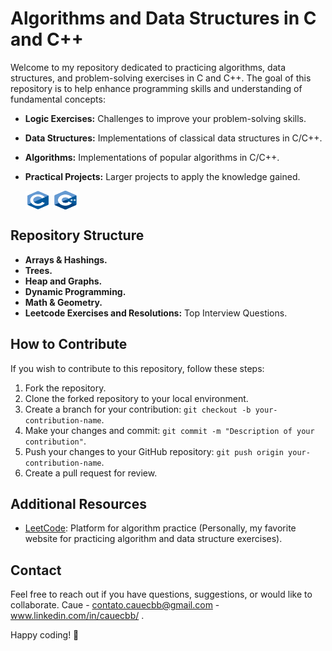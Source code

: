 # Algorithms and Data Structures in C and C++

Welcome to my repository dedicated to practicing algorithms, data structures, and problem-solving exercises in C and C++. The goal of this repository is to help enhance programming skills and understanding of fundamental concepts:

- **Logic Exercises:** Challenges to improve your problem-solving skills.
- **Data Structures:** Implementations of classical data structures in C/C++.
- **Algorithms:** Implementations of popular algorithms in C/C++.
- **Practical Projects:** Larger projects to apply the knowledge gained.

  <img align="center" alt="Caue-flutter" height="30" width="40" src="https://raw.githubusercontent.com/devicons/devicon/master/icons/c/c-original.svg">
  <img align="center" alt="Caue-flutter" height="30" width="40" src="https://raw.githubusercontent.com/devicons/devicon/master/icons/cplusplus/cplusplus-original.svg"

## Repository Structure

- **Arrays & Hashings.**
- **Trees.**
- **Heap and Graphs.**
- **Dynamic Programming.**  
- **Math & Geometry.**
- **Leetcode Exercises and Resolutions:** Top Interview Questions. 

## How to Contribute

If you wish to contribute to this repository, follow these steps:

1. Fork the repository.
2. Clone the forked repository to your local environment.
3. Create a branch for your contribution: `git checkout -b your-contribution-name`.
4. Make your changes and commit: `git commit -m "Description of your contribution"`.
5. Push your changes to your GitHub repository: `git push origin your-contribution-name`.
6. Create a pull request for review.

## Additional Resources

- [LeetCode](https://leetcode.com/): Platform for algorithm practice (Personally, my favorite website for practicing algorithm and data structure exercises).

## Contact

Feel free to reach out if you have questions, suggestions, or would like to collaborate.
Caue - contato.cauecbb@gmail.com - www.linkedin.com/in/cauecbb/ .

Happy coding! 🚀
